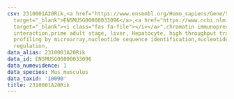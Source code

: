 ```yaml
---
csv: 2310001A20Rik,<a href="https://www.ensembl.org/Homo_sapiens/Gene/Summary?db=core;g=ENSMUSG00000033096"
  target="_blank">ENSMUSG00000033096</a>,<a href="https://www.ncbi.nlm.nih.gov/pubmed/23834426"
  target="_blank"><i class="fas fa-file"></i></a>",chromatin immunoprecipitation assay,direct
  interaction,prime adult stage, liver, Hepatocyte, high throughput transcription
  profiling by microarray,nucleotide sequence identification,nucleotide sequence identification,transcriptional
  regulation,
data_alias: 2310001A20Rik
data_id: ENSMUSG00000033096
data_numevidence: 1
data_species: Mus musculus
data_taxid: '10090'
title: 2310001A20Rik
---
```

